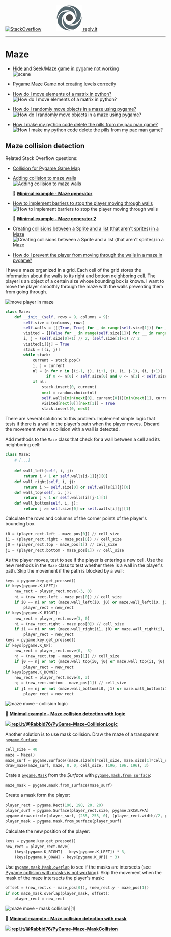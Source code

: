 [![StackOverflow](https://stackexchange.com/users/flair/7322082.png)](https://stackoverflow.com/users/5577765/rabbid76?tab=profile) &nbsp;&nbsp;&nbsp;&nbsp;&nbsp;&nbsp;&nbsp;&nbsp;&nbsp;&nbsp; [![reply.it](../../resource/logo/Repl_it_logo_80.png) reply.it](https://repl.it/repls/folder/PyGame%20Examples)

---

# Maze

- [Hide and Seek/Maze game in pygame not working](https://stackoverflow.com/questions/63853997/hide-and-seek-maze-game-in-pygame-not-working/63854295#63854295)  
  ![scene](https://i.stack.imgur.com/2QYir.gif)

- [Pygame Maze Game not creating levels correctly](https://stackoverflow.com/questions/59436266/pygame-maze-game-not-creating-levels-correctly/59436430#59436430)

- [How do I move elements of a matrix in python?](https://stackoverflow.com/questions/65174955/how-do-i-move-elements-of-a-matrix-in-python/65178270#65178270)  
  ![How do I move elements of a matrix in python?](https://i.stack.imgur.com/QgD5t.gif)

- [How do I randomly move objects in a maze using pygame?](https://stackoverflow.com/questions/65189546/how-do-i-randomly-move-objects-in-a-maze-using-pygame/65190004#65190004)  
  ![How do I randomly move objects in a maze using pygame?](https://i.stack.imgur.com/C7gft.gif)

- [How I make my python code delete the pills from my pac man game?](https://stackoverflow.com/questions/65201227/how-i-make-my-python-code-delete-the-pills-from-my-pac-man-game/65204858#65204858)  
  ![How I make my python code delete the pills from my pac man game?](https://i.stack.imgur.com/aO99q.gif)

## Maze collision detection

Related Stack Overflow questions:

- [Collision for Pygame Game Map](https://stackoverflow.com/questions/65887274/collision-for-pygame-game-map/65888081#65888081)  

- [Adding collision to maze walls](https://stackoverflow.com/questions/55833941/adding-collision-to-maze-walls/55837809#55837809)  
  ![Adding collision to maze walls](https://i.stack.imgur.com/EUDwK.gif)

  :scroll: **[Minimal example - Maze generator](../../examples/minimal_examples/pygame_minimal_maze_1.py)**

- [How to implement barriers to stop the player moving through walls](https://stackoverflow.com/questions/65124664/how-to-implement-barriers-to-stop-the-player-moving-through-walls/65130719#65130719)  
  ![How to implement barriers to stop the player moving through walls](https://i.stack.imgur.com/WKJ5K.gif)

  :scroll: **[Minimal example - Maze generator 2](../../examples/minimal_examples/pygame_minimal_maze_2.py)**

- [Creating collisions between a Sprite and a list (that aren't sprites) in a Maze](https://stackoverflow.com/questions/68665022/creating-collisions-between-a-sprite-and-a-list-that-arent-sprites-in-a-maze/68668529#68668529)  
  ![Creating collisions between a Sprite and a list (that aren't sprites) in a Maze](https://i.stack.imgur.com/5aYT2.gif)  

- [How do I prevent the player from moving through the walls in a maze in pygame?](https://stackoverflow.com/questions/68691507/how-do-i-prevent-the-player-from-moving-through-the-walls-in-a-maze-in-pygame/68691536#68691536)

I have a maze organized in a grid. Each cell of the grid stores the information about the walls to its right and bottom neighboring cell. The player is an object of a certain size whose bounding box is known. I want to move the player smoothly through the maze with the walls preventing them from going through.

![move player in maze](https://i.stack.imgur.com/2JBsh.png)

```py
class Maze:
    def __init__(self, rows = 9, columns = 9):
        self.size = (columns, rows)
        self.walls = [[[True, True] for _ in range(self.size[1])] for __ in range(self.size[0])]
        visited = [[False for _ in range(self.size[1])] for __ in range(self.size[0])]
        i, j = (self.size[0]+1) // 2, (self.size[1]+1) // 2
        visited[i][j] = True
        stack = [(i, j)]
        while stack:
            current = stack.pop()
            i, j = current
            nl = [n for n in [(i-1, j), (i+1, j), (i, j-1), (i, j+1)] 
                  if 0 <= n[0] < self.size[0] and 0 <= n[1] < self.size[1] and not visited[n[0]][n[1]]]
            if nl:
                stack.insert(0, current)
                next = random.choice(nl)
                self.walls[min(next[0], current[0])][min(next[1], current[1])][abs(next[1]-current[1])] = False
                visited[next[0]][next[1]] = True
                stack.insert(0, next)
```

There are several solutions to this problem. Implement simple logic that tests if there is a wall in the player's path when the player moves. Discard the movement when a collision with a wall is detected.

Add methods to the `Maze` class that check for a wall between a cell and its neighboring cell:

```py
class Maze:
    # [...]

    def wall_left(self, i, j):
        return i < 1 or self.walls[i-1][j][0]
    def wall_right(self, i, j):
        return i >= self.size[0] or self.walls[i][j][0]
    def wall_top(self, i, j):
        return j < 1 or self.walls[i][j-1][1]
    def wall_bottom(self, i, j):
        return j >= self.size[0] or self.walls[i][j][1]
```

Calculate the rows and columns of the corner points of the player's bounding box.

```py
i0 = (player_rect.left - maze_pos[0]) // cell_size 
i1 = (player_rect.right - maze_pos[0]) // cell_size
j0 = (player_rect.top - maze_pos[1]) // cell_size  
j1 = (player_rect.bottom - maze_pos[1]) // cell_size  
```

As the player moves, test to see if the player is entering a new cell. Use the new methods in the `Maze` class to test whether there is a wall in the player's path. Skip the movement if the path is blocked by a wall:

```py
keys = pygame.key.get_pressed()
if keys[pygame.K_LEFT]:
    new_rect = player_rect.move(-3, 0)
    ni = (new_rect.left - maze_pos[0]) // cell_size
    if i0 == ni or not (maze.wall_left(i0, j0) or maze.wall_left(i0, j1) or (j0 != j1 and maze.wall_bottom(ni, j0))):
        player_rect = new_rect
if keys[pygame.K_RIGHT]:
    new_rect = player_rect.move(3, 0)
    ni = (new_rect.right - maze_pos[0]) // cell_size
    if i1 == ni or not (maze.wall_right(i1, j0) or maze.wall_right(i1, j1) or (j0 != j1 and maze.wall_bottom(ni, j0))):
        player_rect = new_rect
keys = pygame.key.get_pressed()
if keys[pygame.K_UP]:
    new_rect = player_rect.move(0, -3)
    nj = (new_rect.top - maze_pos[1]) // cell_size
    if j0 == nj or not (maze.wall_top(i0, j0) or maze.wall_top(i1, j0) or (i0 != i1 and maze.wall_right(i0, nj))):
        player_rect = new_rect
if keys[pygame.K_DOWN]:
    new_rect = player_rect.move(0, 3)
    nj = (new_rect.bottom - maze_pos[1]) // cell_size
    if j1 == nj or not (maze.wall_bottom(i0, j1) or maze.wall_bottom(i1, j1) or (i0 != i1 and maze.wall_right(i0, nj))):
        player_rect = new_rect
```

![maze move - collision logic](https://i.stack.imgur.com/LG0Xm.gif)

:scroll: **[Minimal example - Maze collision detection with logic](../../examples/minimal_examples/pygame_minimal_maze_collide_1.py)**

**[![](https://i.stack.imgur.com/5jD0C.png) repl.it/@Rabbid76/PyGame-Maze-CollisionLogic](https://replit.com/@Rabbid76/PyGame-Maze-CollisionLogic#main.py)**

Another solution is to use mask collision. Draw the maze of a transparent [`pygame.Surface`](https://www.pygame.org/docs/ref/surface.html):

```py
cell_size = 40
maze = Maze()
maze_surf = pygame.Surface((maze.size[0]*cell_size, maze.size[1]*cell_size), pygame.SRCALPHA)
draw_maze(maze_surf, maze, 0, 0, cell_size, (196, 196, 196), 3)
```

Crate a [`pygame.Mask`](https://www.pygame.org/docs/ref/mask.html) from the _Surface_ with  [`pygame.mask.from_surface`](https://www.pygame.org/docs/ref/mask.html#pygame.mask.from_surface):

```py
maze_mask = pygame.mask.from_surface(maze_surf)
```

Create a mask form the player:

```py
player_rect = pygame.Rect(190, 190, 20, 20)
player_surf = pygame.Surface(player_rect.size, pygame.SRCALPHA)
pygame.draw.circle(player_surf, (255, 255, 0), (player_rect.width//2, player_rect.height//2), player_rect.width//2)
player_mask = pygame.mask.from_surface(player_surf)
```

Calculate the new position of the player:

```py
keys = pygame.key.get_pressed()
new_rect = player_rect.move(
    (keys[pygame.K_RIGHT] - keys[pygame.K_LEFT]) * 3,  
    (keys[pygame.K_DOWN] - keys[pygame.K_UP]) * 3)
```

Use [`pygame.mask.Mask.overlap`](https://www.pygame.org/docs/ref/mask.html#pygame.mask.Mask.overlap) to see if the masks are intersects (see [Pygame collision with masks is not working](https://stackoverflow.com/questions/57455811/pygame-collision-with-masks-is-not-working/57499484#57499484)). Skip the movement when the mask of the maze intersects the player's mask:

```py
offset = (new_rect.x - maze_pos[0]), (new_rect.y - maze_pos[1])
if not maze_mask.overlap(player_mask, offset):
    player_rect = new_rect
```

![maze move - mask collision](https://i.stack.imgur.com/PeY8C.gif)][1]

:scroll: **[Minimal example - Maze collision detection with mask](../../examples/minimal_examples/pygame_minimal_maze_collide_2.py)**

**[![](https://i.stack.imgur.com/5jD0C.png) repl.it/@Rabbid76/PyGame-Maze-MaskCollision](https://replit.com/@Rabbid76/PyGame-Maze-MaskCollision#main.py)**